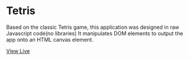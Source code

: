 # Tetris

Based on the classic Tetris game, this application was designed in raw Javascript code(no libraries) 
It manipulates DOM elements to output the app onto an HTML canvas element.

[View Live](https://goodlookingcoder.github.io/Tetris/)
